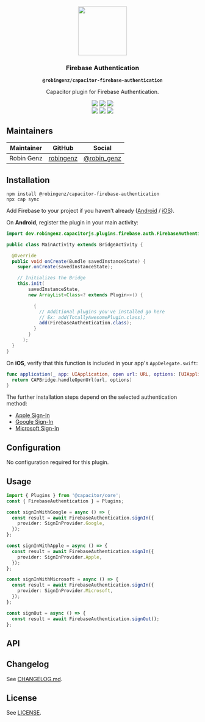 <p align="center"><br><img src="https://user-images.githubusercontent.com/236501/85893648-1c92e880-b7a8-11ea-926d-95355b8175c7.png" width="128" height="128" /></p>
<h3 align="center">Firebase Authentication</h3>
<p align="center"><strong><code>@robingenz/capacitor-firebase-authentication</code></strong></p>
<p align="center">
  Capacitor plugin for Firebase Authentication.
</p>

<p align="center">
  <img src="https://img.shields.io/maintenance/yes/2021?style=flat-square" />
  <a href="https://github.com/robingenz/capacitor-firebase-authentication/actions?query=workflow%3A%22CI%22"><img src="https://img.shields.io/github/workflow/status/robingenz/capacitor-firebase-authentication/CI/main?style=flat-square" /></a>
  <a href="https://www.npmjs.com/package/@robingenz/capacitor-firebase-authentication"><img src="https://img.shields.io/npm/l/@robingenz/capacitor-firebase-authentication?style=flat-square" /></a>
<br>
  <a href="https://www.npmjs.com/package/@robingenz/capacitor-firebase-authentication"><img src="https://img.shields.io/npm/dw/@robingenz/capacitor-firebase-authentication?style=flat-square" /></a>
  <a href="https://www.npmjs.com/package/@robingenz/capacitor-firebase-authentication"><img src="https://img.shields.io/npm/v/@robingenz/capacitor-firebase-authentication?style=flat-square" /></a>
<!-- ALL-CONTRIBUTORS-BADGE:START - Do not remove or modify this section -->
<a href="#contributors-"><img src="https://img.shields.io/badge/all%20contributors-1-orange?style=flat-square" /></a>
<!-- ALL-CONTRIBUTORS-BADGE:END -->
</p>

## Maintainers

| Maintainer | GitHub                                    | Social                                        |
| ---------- | ----------------------------------------- | --------------------------------------------- |
| Robin Genz | [robingenz](https://github.com/robingenz) | [@robin_genz](https://twitter.com/robin_genz) |

## Installation

```
npm install @robingenz/capacitor-firebase-authentication
npx cap sync
```

Add Firebase to your project if you haven't already ([Android](https://firebase.google.com/docs/android/setup) / [iOS](https://firebase.google.com/docs/ios/setup)).

On **Android**, register the plugin in your main activity:

```java
import dev.robingenz.capacitorjs.plugins.firebase.auth.FirebaseAuthentication;

public class MainActivity extends BridgeActivity {

  @Override
  public void onCreate(Bundle savedInstanceState) {
    super.onCreate(savedInstanceState);

    // Initializes the Bridge
    this.init(
        savedInstanceState,
        new ArrayList<Class<? extends Plugin>>() {

          {
            // Additional plugins you've installed go here
            // Ex: add(TotallyAwesomePlugin.class);
            add(FirebaseAuthentication.class);
          }
        }
      );
  }
}
```

On **iOS**, verify that this function is included in your app's `AppDelegate.swift`:

```swift
func application(_ app: UIApplication, open url: URL, options: [UIApplication.OpenURLOptionsKey : Any] = [:]) -> Bool {
  return CAPBridge.handleOpenUrl(url, options)
}
```

The further installation steps depend on the selected authentication method:

- [Apple Sign-In](docs/setup-apple.md)
- [Google Sign-In](docs/setup-google.md)
- [Microsoft Sign-In](docs/setup-microsoft.md)

## Configuration

No configuration required for this plugin.

<!-- ## Demo

A working example can be found here: [robingenz/capacitor-plugin-demo](https://github.com/robingenz/capacitor-plugin-demo) -->

## Usage

```typescript
import { Plugins } from '@capacitor/core';
const { FirebaseAuthentication } = Plugins;

const signInWithGoogle = async () => {
  const result = await FirebaseAuthentication.signIn({
    provider: SignInProvider.Google,
  });
};

const signInWithApple = async () => {
  const result = await FirebaseAuthentication.signIn({
    provider: SignInProvider.Apple,
  });
};

const signInWithMicrosoft = async () => {
  const result = await FirebaseAuthentication.signIn({
    provider: SignInProvider.Microsoft,
  });
};

const signOut = async () => {
  const result = await FirebaseAuthentication.signOut();
};
```

## API

<docgen-index>
</docgen-index>

<docgen-api>
<!--Update the source file JSDoc comments and rerun docgen to update the docs below-->
</docgen-api>

## Changelog

See [CHANGELOG.md](CHANGELOG.md).

## License

See [LICENSE](LICENSE).
